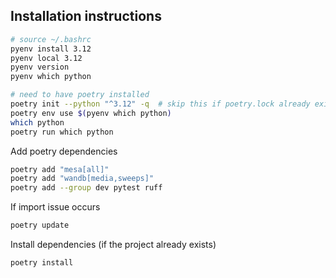 


## Installation instructions

```bash
# source ~/.bashrc
pyenv install 3.12
pyenv local 3.12
pyenv version
pyenv which python

# need to have poetry installed
poetry init --python "^3.12" -q  # skip this if poetry.lock already exists
poetry env use $(pyenv which python)
which python
poetry run which python
```

Add poetry dependencies

```bash
poetry add "mesa[all]"
poetry add "wandb[media,sweeps]"
poetry add --group dev pytest ruff
```

If import issue occurs

```bash
poetry update
```

Install dependencies (if the project already exists)

```bash
poetry install
```
